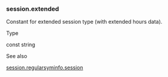 ### session.extended

Constant for extended session type (with extended hours data).

Type

const string

See also

[session.regular](#const_session.regular)[syminfo.session](#var_syminfo.session)
